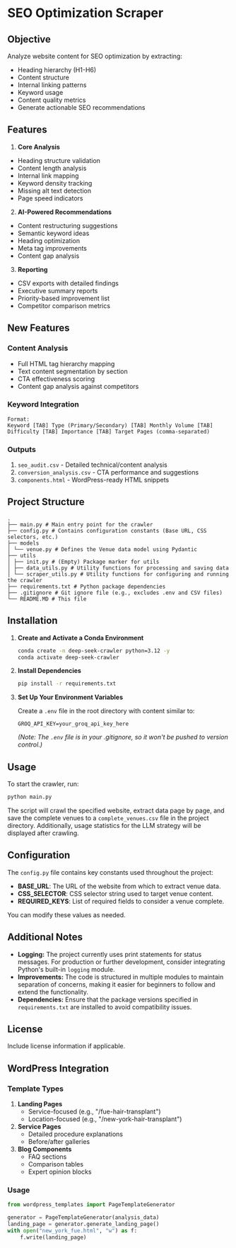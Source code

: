 # SEO Optimization Scraper

## Objective
Analyze website content for SEO optimization by extracting:
- Heading hierarchy (H1-H6)
- Content structure
- Internal linking patterns
- Keyword usage
- Content quality metrics
- Generate actionable SEO recommendations

## Features
1. **Core Analysis**
- Heading structure validation
- Content length analysis
- Internal link mapping
- Keyword density tracking
- Missing alt text detection
- Page speed indicators

2. **AI-Powered Recommendations**
- Content restructuring suggestions
- Semantic keyword ideas
- Heading optimization
- Meta tag improvements
- Content gap analysis

3. **Reporting**
- CSV exports with detailed findings
- Executive summary reports
- Priority-based improvement list
- Competitor comparison metrics

## New Features

### Content Analysis
- Full HTML tag hierarchy mapping
- Text content segmentation by section
- CTA effectiveness scoring
- Content gap analysis against competitors

### Keyword Integration
```tsv
Format:
Keyword [TAB] Type (Primary/Secondary) [TAB] Monthly Volume [TAB] 
Difficulty [TAB] Importance [TAB] Target Pages (comma-separated)
```

### Outputs
1. `seo_audit.csv` - Detailed technical/content analysis
2. `conversion_analysis.csv` - CTA performance and suggestions
3. `components.html` - WordPress-ready HTML snippets

## Project Structure
```
.
├── main.py # Main entry point for the crawler
├── config.py # Contains configuration constants (Base URL, CSS selectors, etc.)
├── models
│ └── venue.py # Defines the Venue data model using Pydantic
├── utils
│ ├── init.py # (Empty) Package marker for utils
│ ├── data_utils.py # Utility functions for processing and saving data
│ └── scraper_utils.py # Utility functions for configuring and running the crawler
├── requirements.txt # Python package dependencies
├── .gitignore # Git ignore file (e.g., excludes .env and CSV files)
└── README.MD # This file
```

## Installation

1. **Create and Activate a Conda Environment**

   ```bash
   conda create -n deep-seek-crawler python=3.12 -y
   conda activate deep-seek-crawler
   ```

2. **Install Dependencies**

   ```bash
   pip install -r requirements.txt
   ```

3. **Set Up Your Environment Variables**

   Create a `.env` file in the root directory with content similar to:

   ```env
   GROQ_API_KEY=your_groq_api_key_here
   ```

   *(Note: The `.env` file is in your .gitignore, so it won't be pushed to version control.)*

## Usage

To start the crawler, run:

```bash
python main.py
```

The script will crawl the specified website, extract data page by page, and save the complete venues to a `complete_venues.csv` file in the project directory. Additionally, usage statistics for the LLM strategy will be displayed after crawling.

## Configuration

The `config.py` file contains key constants used throughout the project:

- **BASE_URL**: The URL of the website from which to extract venue data.
- **CSS_SELECTOR**: CSS selector string used to target venue content.
- **REQUIRED_KEYS**: List of required fields to consider a venue complete.

You can modify these values as needed.

## Additional Notes

- **Logging:** The project currently uses print statements for status messages. For production or further development, consider integrating Python's built-in `logging` module.
- **Improvements:** The code is structured in multiple modules to maintain separation of concerns, making it easier for beginners to follow and extend the functionality.
- **Dependencies:** Ensure that the package versions specified in `requirements.txt` are installed to avoid compatibility issues.

## License

Include license information if applicable.

## WordPress Integration

### Template Types
1. **Landing Pages**
   - Service-focused (e.g., "/fue-hair-transplant")
   - Location-focused (e.g., "/new-york-hair-transplant")
2. **Service Pages**
   - Detailed procedure explanations
   - Before/after galleries
3. **Blog Components**
   - FAQ sections
   - Comparison tables
   - Expert opinion blocks

### Usage
```python
from wordpress_templates import PageTemplateGenerator

generator = PageTemplateGenerator(analysis_data)
landing_page = generator.generate_landing_page()
with open("new_york_fue.html", "w") as f:
    f.write(landing_page)
```
